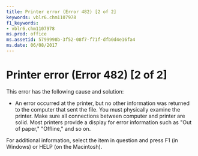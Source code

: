 ```yaml
---
title: Printer error (Error 482) [2 of 2]
keywords: vblr6.chm1107978
f1_keywords:
- vblr6.chm1107978
ms.prod: office
ms.assetid: 5799998b-3f52-08f7-f71f-dfb0d4e16fa4
ms.date: 06/08/2017
---
```



# Printer error (Error 482) [2 of 2]

This error has the following cause and solution:



- An error occurred at the printer, but no other information was returned to the computer that sent the file. You must physically examine the printer. Make sure all connections between computer and printer are solid. Most printers provide a display for error information such as "Out of paper," "Offline," and so on.
    

For additional information, select the item in question and press F1 (in Windows) or HELP (on the Macintosh).

